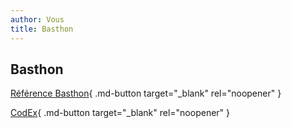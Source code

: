 ```yaml
---
author: Vous
title: Basthon
---
```


## Basthon

[Référence Basthon](https://docs.forge.apps.education.fr/modeles/tutoriels/pyodide-mkdocs-theme-review/integrer_basthon/basthon){ .md-button target="_blank" rel="noopener" }

[CodEx](https://codex.forge.apps.education.fr){ .md-button target="_blank" rel="noopener" }
